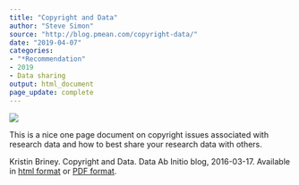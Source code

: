 ```yaml
---
title: "Copyright and Data"
author: "Steve Simon"
source: "http://blog.pmean.com/copyright-data/"
date: "2019-04-07"
categories:
- "*Recommendation"
- 2019
- Data sharing
output: html_document
page_update: complete
---
```


![](http://www.pmean.com/new-images/19/copyright-data01.png)

<div class="notes">

This is a nice one page document on copyright issues associated with research data and how to best share your research data with others.

Kristin Briney. Copyright and Data. Data Ab Initio blog, 2016-03-17. Available in [html format][bri1] or [PDF format][bri2].

[bri1]: http://dataabinitio.com/?p=632
[bri2]: https://ndownloader.figshare.com/files/4849627

</div>
